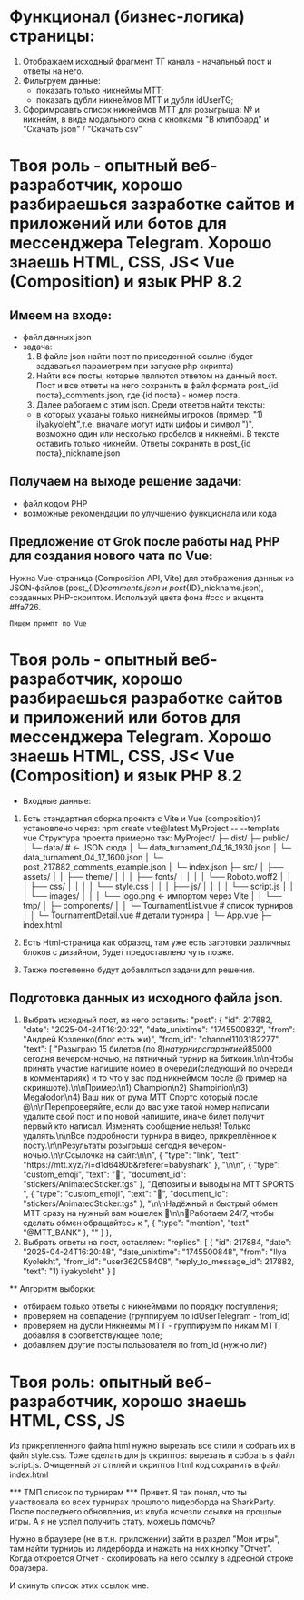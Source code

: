 
# Функционал (бизнес-логика) страницы:
1. Отображаем исходный фрагмент ТГ канала - начальный пост и ответы на него.
2. Фильтруем данные:
    - показать только никнеймы МТТ;
    - показать дубли никнеймов МТТ и дубли idUserTG;
3. Сфоримроавть список никнеймов МТТ для розыгрыша: № и никнейм, в виде модального окна с кнопками "В клипбоард" и "Скачать json" / "Скачать csv"


# Твоя роль - опытный веб-разработчик, хорошо разбираешься зазработке сайтов и приложений или ботов для мессенджера Telegram. Хорошо знаешь HTML, CSS, JS< Vue (Composition) и  язык PHP 8.2

## Имеем на входе:
- файл данных json
- задача:
    1. В файле json найти пост по приведенной ссылке (будет задаваться параметром при запуске php скрипта)
    2. Найти все посты, которые являются ответом на данный пост. Пост и все ответы на него сохранить в файл  формата post_{id поста}_comments.json, где {id поста} - номер поста.
    3. Далее работаем с этим json. Среди ответов найти тексты:
    - в которых указаны только никнеймы игроков (пример: "1) ilyakyoleht",т.е. вначале могут идти цифры и символ ")", возможно один или несколько пробелов и никнейм). В тексте оставить только никнейм. Ответы сохранить в post_{id поста}_nickname.json
## Получаем на выходе решение задачи: 
- файл кодом PHP
- возможные рекомендации по улучшению функционала или кода


## Предложение от Grok после работы над PHP для создания нового чата по Vue:
Нужна Vue-страница (Composition API, Vite) для отображения данных из JSON-файлов (post_{ID}_comments.json и post_{ID}_nickname.json), созданных PHP-скриптом. Используй цвета фона #ccc и акцента #ffa726.

``` Пишем промпт по Vue ```

# Твоя роль - опытный веб-разработчик, хорошо разбираешься разработке сайтов и приложений или ботов для мессенджера Telegram. Хорошо знаешь HTML, CSS, JS< Vue (Composition) и  язык PHP 8.2

* Входные данные:
1. Есть стандартная сборка проекта с Vite и Vue (composition)? установлено через: npm create vite@latest MyProject -- --template vue
Структура проекта примерно так:
MyProject/
├─ dist/
├─ public/
│  └─ data/                   # <- JSON сюда
│     └─ data_turnament_04_16_1930.json
│     └─ data_turnament_04_17_1600.json
│     └─ post_217882_comments_example.json
│     └─ index.json
├─ src/
│   ├── assets/
│   │   ├── theme/
│   │   │   ├── fonts/
│   │   │   │   └── Roboto.woff2
│   │   │   ├── css/
│   │   │   │   └── style.css
│   │   │   ├── js/
│   │   │   │   └── script.js
│   │   │   └── images/
│   │   │       └── logo.png ← импортом через Vite
│   │   └── tmp/
│   ├─ components/
│   │  └─ TournamentList.vue   # список турниров
│   │  └─ TournamentDetail.vue # детали турнира
│   └─ App.vue
├─ index.html

2. Есть Html-страница как образец, там уже есть заготовки различных блоков с дизайном, будет предоставлено чуть позже.
3. Также постепенно будут добавляться задачи для решения.


## Подготовка данных из исходного файла json.
1. Выбрать исходный пост, из него оставить:
"post": {
        "id": 217882,
        "date": "2025-04-24T16:20:32",
        "date_unixtime": "1745500832",
        "from": "Андрей Козленко(блог есть жи)",
        "from_id": "channel1103182277",
        "text": [
            "Разыграю 15 билетов (по 8$) на турнир с гарантией 85 000$ сегодня вечером-ночью, на пятничный турнир на биткоин.\n\nЧтобы принять участие напишите номер в очереди(следующий по очереди в комментариях) и то что у вас под никнеймом после @ пример на скриншоте).\n\nПример:\n1) Champion\n2) Shampinion\n3) Megalodon\n4) Ваш ник от рума МТТ Спортс который после @\n\nПерепроверяйте, если до вас уже такой номер написали удалите свой пост и по новой напишите, иначе билет получит первый кто написал. Изменять сообщение нельзя! Только удалять.\n\nВсе подробности турнира в видео, прикреплённое к посту.\n\nРезультаты розыгрыша сегодня вечером-ночью.\n\nСсылочка на сайт:\n\n",
            {
                "type": "link",
                "text": "https:\/\/mtt.xyz\/?i=d1d6480b&referer=babyshark"
            },
            "\n\n",
            {
                "type": "custom_emoji",
                "text": "💱",
                "document_id": "stickers\/AnimatedSticker.tgs"
            },
            "Депозиты и выводы на MTT SPORTS ",
            {
                "type": "custom_emoji",
                "text": "💱",
                "document_id": "stickers\/AnimatedSticker.tgs"
            },
            "\n\nНадёжный и быстрый обмен MTT сразу на нужный вам кошелек 👛\n\n📍Работаем 24\/7, чтобы сделать обмен обращайтесь к ",
            {
                "type": "mention",
                "text": "@MTT_BANK"
            },
            ""
        ]
    },
2. Выбрать ответы на пост, оставляем:
    "replies": [
        {
            "id": 217884,
            "date": "2025-04-24T16:20:48",
            "date_unixtime": "1745500848",
            "from": "Ilya Kyolekht",
            "from_id": "user362058408",
            "reply_to_message_id": 217882,
            "text": "1) ilyakyoleht"
        }
    ]

** Алгоритм выборки:
- отбираем только ответы с никнеймами по порядку поступления;
- проверяем на совпадение (группируем по idUserTelegram - from_id)
- проверяем на дубли Никнеймы МТТ - группируем по никам МТТ, добавляя в соответствующее поле;
- добавляем другие посты пользователя по from_id (нужно ли?)





# Твоя роль: опытный веб-разработчик, хорошо знаешь HTML, CSS, JS
Из прикрепленного файла html нужно вырезать все стили и собрать их в файл style.css.
Тоже сделать для js скриптов: вырезать и собрать в файл script.js.
Очищенный от стилей и скриптов html код сохранить в файл index.html

*** ТМП список по турнирам ***
Привет.
Я так понял, что ты участвовала во всех турнирах прошлого лидерборда на SharkParty.
После последнего обновления, из клуба исчезли ссылки на прошлые игры.
А я не успел получить стату, можешь помочь?

Нужно в браузере (не в т.н. приложении) зайти в раздел "Мои игры", там найти турниры из лидерборда и нажать на них кнопку "Отчет".
Когда откроется Отчет - скопировать на него ссылку в адресной строке браузера.

И скинуть список этих ссылок мне.